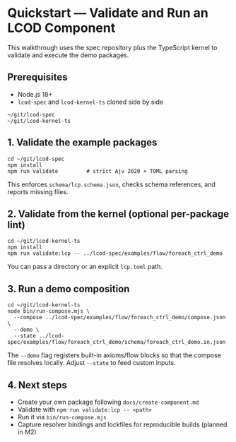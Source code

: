 # Quickstart — Validate and Run an LCOD Component

This walkthrough uses the spec repository plus the TypeScript kernel to validate and execute the demo packages.

## Prerequisites
- Node.js 18+
- `lcod-spec` and `lcod-kernel-ts` cloned side by side

```
~/git/lcod-spec
~/git/lcod-kernel-ts
```

## 1. Validate the example packages

```
cd ~/git/lcod-spec
npm install
npm run validate         # strict Ajv 2020 + TOML parsing
```

This enforces `schema/lcp.schema.json`, checks schema references, and reports missing files.

## 2. Validate from the kernel (optional per-package lint)

```
cd ~/git/lcod-kernel-ts
npm install
npm run validate:lcp -- ../lcod-spec/examples/flow/foreach_ctrl_demo
```

You can pass a directory or an explicit `lcp.toml` path.

## 3. Run a demo composition

```
cd ~/git/lcod-kernel-ts
node bin/run-compose.mjs \
  --compose ../lcod-spec/examples/flow/foreach_ctrl_demo/compose.json \
  --demo \
  --state ../lcod-spec/examples/flow/foreach_ctrl_demo/schema/foreach_ctrl_demo.in.json
```

The `--demo` flag registers built-in axioms/flow blocks so that the compose file resolves locally. Adjust `--state` to feed custom inputs.

## 4. Next steps
- Create your own package following `docs/create-component.md`
- Validate with `npm run validate:lcp -- <path>`
- Run it via `bin/run-compose.mjs`
- Capture resolver bindings and lockfiles for reproducible builds (planned in M2)


